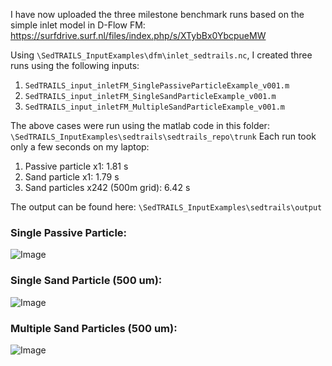 I have now uploaded the three milestone benchmark runs based on the simple inlet model in D-Flow FM:
https://surfdrive.surf.nl/files/index.php/s/XTybBx0YbcpueMW

Using ``\SedTRAILS_InputExamples\dfm\inlet_sedtrails.nc``, I created three runs using the following inputs:

1. ``SedTRAILS_input_inletFM_SinglePassiveParticleExample_v001.m``
2. ``SedTRAILS_input_inletFM_SingleSandParticleExample_v001.m``
3. ``SedTRAILS_input_inletFM_MultipleSandParticleExample_v001.m``

The above cases were run using the matlab code in this folder:
``\SedTRAILS_InputExamples\sedtrails\sedtrails_repo\trunk``
Each run took only a few seconds on my laptop:
1. Passive particle x1: 1.81 s
2. Sand particle x1: 1.79 s
3. Sand particles x242 (500m grid): 6.42 s

The output can be found here:
``\SedTRAILS_InputExamples\sedtrails\output``

### Single Passive Particle:
![Image](https://github.com/user-attachments/assets/60138d34-f30b-4989-a5f5-20c3cc3c1170)

### Single Sand Particle (500 um):
![Image](https://github.com/user-attachments/assets/65e61a55-0243-4f6c-9122-65f42d64f018)

### Multiple Sand Particles (500 um):
![Image](https://github.com/user-attachments/assets/b1865e18-75dd-48e2-99ff-f868b9f8c9a0)


